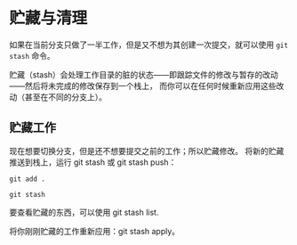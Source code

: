 # 贮藏与清理

如果在当前分支只做了一半工作，但是又不想为其创建一次提交，就可以使用 `git stash` 命令。

贮藏（stash）会处理工作目录的脏的状态——即跟踪文件的修改与暂存的改动——然后将未完成的修改保存到一个栈上， 而你可以在任何时候重新应用这些改动（甚至在不同的分支上）。

## 贮藏工作

现在想要切换分支，但是还不想要提交之前的工作；所以贮藏修改。 将新的贮藏推送到栈上，运行 git stash 或 git stash push：

```shell
git add .
```

```shell
git stash
```

要查看贮藏的东西，可以使用 git stash list.

将你刚刚贮藏的工作重新应用：git stash apply。

